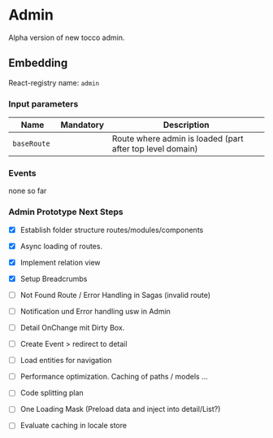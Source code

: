 # Admin

Alpha version of new tocco admin.


## Embedding

React-registry name: `admin`

### Input parameters

| Name                   | Mandatory | Description
|------------------------|:---------:|-------------
| `baseRoute `           |           | Route where admin is loaded (part after top level domain)

### Events

none so far






### Admin Prototype Next Steps

- [X] Establish folder structure routes/modules/components
- [X] Async loading of routes. 
- [X] Implement relation view
- [X] Setup Breadcrumbs
- [ ] Not Found Route / Error Handling in Sagas (invalid route)
- [ ] Notification und Error handling usw in Admin
- [ ] Detail OnChange mit Dirty Box.
- [ ] Create Event > redirect to detail
- [ ] Load entities for navigation
- [ ] Performance optimization. Caching of paths / models ...
- [ ] Code splitting plan
- [ ] One Loading Mask (Preload data and inject into detail/List?)
- [ ] Evaluate caching in locale store


